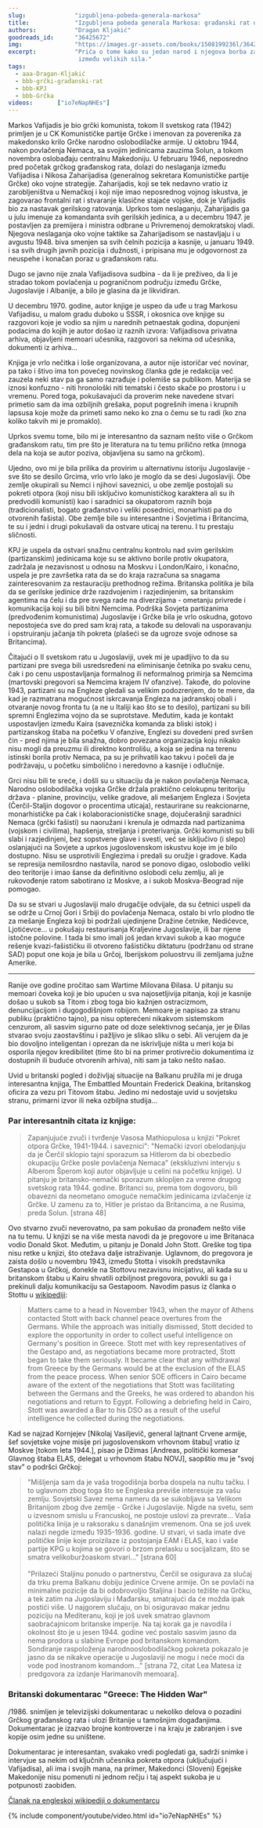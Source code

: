 ```yaml
---
slug:              "izgubljena-pobeda-generala-markosa"
title:             "Izgubljena pobeda generala Markosa: građanski rat u Grčkoj 1946-1949. i KPJ"
authors:           "Dragan Kljakić"
goodreads_id:      "36425672"
img:               "https://images.gr-assets.com/books/1508199236l/36425672.jpg"
excerpt:           "Priča o tome kako su jedan narod i njegova borba za slobodu i bolju budućnost postali žrtve trgovine 
                    između velikih sila."
tags:
  - aaa-Dragan-Kljakić
  - bbb-grčki-građanski-rat
  - bbb-KPJ
  - bbb-Grčka
videos:       ["io7eNapNHEs"]  
---
```


Markos Vafijadis je bio grčki komunista, tokom II svetskog rata (1942) primljen je u CK Komunističke partije Grčke i 
imenovan za poverenika za makedonsko krilo Grčke narodno oslobodilačke armije. U oktobru 1944, nakon povlačenja Nemaca, 
sa svojim jedinicama zauzima Solun, a tokom novembra oslobađaju centralnu Makedoniju. U februaru 1946, neposredno pred 
početak grčkog građanskog rata, dolazi do neslaganja između Vafijadisa i Nikosa Zaharijadisa (generalnog sekretara 
Komunističke partije Grčke) oko vojne strategije. Zaharijadis, koji se tek nedavno vratio iz zarobljeništva u Nemačkoj 
i koji nije imao neposrednog vojnog iskustva, je zagovarao frontalni rat i stvaranje klasične stajaće vojske, dok je 
Vafijadis bio za nastavak gerilskog ratovanja. Uprkos tom neslaganju, Zaharijadis ga u julu imenuje za komandanta svih 
gerilskih jedinica, a u decembru 1947. je postavljen za premijera i ministra odbrane u Privremenoj demokratskoj vladi. 
Njegova neslaganja oko vojne taktike sa Zaharijadisom se nastavljaju i u avgustu 1948. biva smenjen sa svih čelnih 
pozicija a kasnije, u januaru 1949. i sa svih drugih javnih pozicija i dužnosti, i pripisana mu je odgovornost za 
neuspehe i konačan poraz u građanskom ratu.

Dugo se javno nije znala Vafijadisova sudbina - da li je preživeo, da li je stradao tokom povlačenja u pograničnom 
području između Grčke, Jugoslavije i Albanije, a bilo je glasina da je likvidiran.

U decembru 1970. godine, autor knjige je uspeo da uđe u trag Markosu Vafijadisu, u malom gradu duboko u SSSR, i okosnica 
ove knjige su razgovori koje je vodio sa njim u narednih petnaestak godina, dopunjeni podacima do kojih je autor došao 
iz raznih izvora: Vafijadisova privatna arhiva, objavljeni memoari učesnika, razgovori sa nekima od učesnika, dokumenti 
iz arhiva...

Knjiga je vrlo nečitka i loše organizovana, a autor nije istoričar već novinar, pa tako i štivo ima ton povećeg novinskog 
članka gde je redakcija već zauzela neki stav pa ga samo razrađuje i polemiše sa publikom. Materija se iznosi konfuzno - 
niti hronološki niti tematski i često skače po prostoru i u vremenu. Pored toga, pokušavajući da proverim neke navedene 
stvari primetio sam da ima ozbiljnih grešaka, poput pogrešnih imena i krupnih lapsusa koje može da primeti samo neko ko 
zna o čemu se tu radi (ko zna koliko takvih mi je promaklo).

Uprkos svemu tome, bilo mi je interesantno da saznam nešto više o Grčkom građanskom ratu, tim pre što je literatura na 
tu temu prilično retka (mnoga dela na koja se autor poziva, objavljena su samo na grčkom).

Ujedno, ovo mi je bila prilika da provirim u alternativnu istoriju Jugoslavije - sve što se desilo Grcima, vrlo vrlo 
lako je moglo da se desi Jugoslaviji. Obe zemlje okupirali su Nemci i njihovi saveznici, u obe zemlje postojali su 
pokreti otpora (koji nisu bili isključivo komunističkog karaktera ali su ih predvodili komunisti) kao i saradnici sa 
okupatorom raznih boja (tradicionalisti, bogato građanstvo i veliki posednici, monarhisti pa do otvorenih fašista). Obe 
zemlje bile su interesantne i Sovjetima i Britancima, te su i jedni i drugi pokušavali da ostvare uticaj na terenu. I 
tu prestaju sličnosti.

KPJ je uspela da ostvari snažnu centralnu kontrolu nad svim gerilskim (partizanskim) jedinicama koje su se aktivno 
borile protiv okupatora, zadržala je nezavisnost u odnosu na Moskvu i London/Kairo, i konačno, uspela je pre završetka 
rata da se do kraja razračuna sa snagama zainteresovanim za restauraciju prethodnog režima. Britanska politika je bila 
da se gerilske jedinice drže razdvojenim i razjedinjenim, sa britanskim agentima na čelu i da pre svega rade na 
diverzijama - ometanju privrede i komunikacija koji su bili bitni Nemcima. Podrška Sovjeta partizanima (predvođenim 
komunistima) Jugoslavije i Grčke bila je vrlo oskudna, gotovo nepostojeća sve do pred sam kraj rata, a takođe su 
delovali na usporavanju i opstruiranju jačanja tih pokreta (plašeći se da ugroze svoje odnose sa Britancima).

Čitajući o II svetskom ratu u Jugoslaviji, uvek mi je upadljivo to da su partizani pre svega bili usredsređeni na 
eliminisanje četnika po svaku cenu, čak i po cenu uspostavljanja formalnog ili neformalnog primirja sa Nemcima 
(martovski pregovori sa Nemcima krajem IV ofanzive). Takođe, do polovine 1943, partizani su na Engleze gledali sa 
velikim podozrenjem, do te mere, da kad je razmatrana mogućnost iskrcavanja Engleza na jadranskoj obali i otvaranje 
novog fronta tu (a ne u Italiji kao što se to desilo), partizani su bili spremni Englezima vojno da se suprotstave. 
Međutim, kada je kontakt uspostavljen između Kaira (saveznička komanda za bliski istok) i partizanskog štaba na početku 
V ofanzive, Englezi su dovedeni pred svršen čin - pred njima je bila snažna, dobro povezana organizacija koju nikako 
nisu mogli da preuzmu ili direktno kontrolišu, a koja se jedina na terenu istinski borila protiv Nemaca, pa su je 
prihvatili kao takvu i počeli da je podržavaju, u početku simbolično i neredovno a kasnije i odlučnije.

Grci nisu bili te sreće, i došli su u situaciju da je nakon povlačenja Nemaca, Narodno oslobodilačka vojska Grčke držala 
praktično celokupnu teritoriju država - planine, provinciju, velike gradove, ali mešanjem Engleza i Sovjeta 
(Čerčil-Staljin dogovor o procentima uticaja), restaurirane su reakcionarne, monarhističke pa čak i kolaboracionističke 
snage, dojučerašnji saradnici Nemaca (grčki fašisti) su naoružani i krenula je odmazda nad partizanima (vojskom i 
civilima), hapšenja, streljanja i proterivanja. Grčki komunisti su bili slabi i razjedinjeni, bez sopstvene glave i 
svesti, već se isključivo (i slepo) oslanjajući na Sovjete a uprkos jugoslovenskom iskustvu koje im je bilo dostupno. 
Nisu se usprotivili Englezima i predali su oružje i gradove. Kada se represija nemilosrdno nastavila, narod se ponovo 
digao, oslobodio veliki deo teritorije i imao šanse da definitivno oslobodi celu zemlju, ali je rukovođenje ratom 
sabotirano iz Moskve, a i sukob Moskva-Beograd nije pomogao.

Da su se stvari u Jugoslaviji malo drugačije odvijale, da su četnici uspeli da se održe u Crnoj Gori i Srbiji do 
povlačenja Nemaca, ostalo bi vrlo plodno tle za mešanje Engleza koji bi podržali ujedinjene Dražine četnike, Nedićevce, 
Ljotićevce... u pokušaju restaurisanja Kraljevine Jugoslavije, ili bar njene istočne polovine. I tada bi smo imali još 
jedan krvavi sukob a kao moguće rešenje kvazi-fašističku ili otvoreno fašističku diktaturu (podržanu od strane SAD) 
poput one koja je bila u Grčoj, Iberijskom poluostrvu ili zemljama južne Amerike.

***

Ranije ove godine pročitao sam Wartime Milovana Đilasa. U pitanju su memoari čoveka koji je bio upućen u sva 
najosetljivija pitanja, koji je kasnije došao u sukob sa Titom i zbog toga bio kažnjen ostracizmom, denuncijacijom i 
dugogodišnjom robijom. Memoare je napisao za stranu publiku (praktično tajno), pa nisu opterećeni nikakvom sistemskom 
cenzurom, ali sasvim sigurno pate od doze selektivnog sećanja, jer je Đilas stvarao svoju zaostavštinu i pažljivo je 
slikao sliku o sebi. Ali verujem da je bio dovoljno inteligentan i oprezan da ne iskrivljuje ništa u meri koja bi 
osporila njegov kredibilitet (time što bi na primer protivrečio dokumentima iz dostupnih ili buduće otvorenih arhiva), 
niti sam ja tako nešto našao.

Uvid u britanski pogled i doživljaj situacije na Balkanu pružila mi je druga interesantna knjiga, The Embattled Mountain 
Frederick Deakina, britanskog oficira za vezu pri Titovom štabu. Jedino mi nedostaje uvid u sovjetsku stranu, primarni 
izvor ili neka ozbiljna studija...

### Par interesantnih citata iz knjige:

<blockquote>
Zapanjujuće zvuči i tvrđenje Vasosa Mathiopulosa u knjizi "Pokret otpora Grčke, 1941-1944. i saveznici": "Nemački izvori 
obelodanjuju da je Čerčil sklopio tajni sporazum sa Hitlerom da bi obezbedio okupaciju Grčke posle povlačenja Nemaca" 
(ekskluzivni intervju s Alberom Šperom koji autor objavljuje u celini na početku knjige). U pitanju je britansko-nemački 
sporazum sklopljen za vreme drugog svetskog rata 1944. godine. Britanci su, prema tom dogovoru, bili obavezni da neometano 
omoguće nemačkim jedinicama izvlačenje iz Grčke. U zamenu za to, Hitler je pristao da Britancima, a ne Rusima, preda Solun.
[strana 48]
</blockquote>


Ovo stvarno zvuči neverovatno, pa sam pokušao da pronađem nešto više na tu temu. U knjizi se na više mesta navodi da je 
pregovore u ime Britanaca vodio Donald Skot. Međutim, u pitanju je Donald John Stott. Greške tog tipa nisu retke u 
knjizi, što otežava dalje istraživanje. Uglavnom, do pregovora je zaista došlo u novembru 1943, između Stotta i visokih 
predstavnika Gestapoa u Grčkoj, donekle na Stottovu nezavisnu inicijativu, ali kada su u britanskom štabu u Kairu 
shvatili ozbiljnost pregovora, povukli su ga i prekinuli dalju komunikaciju sa Gestapoom. Navodim pasus iz članka o 
Stottu u <a href="https://en.wikipedia.org/wiki/Donald_Stott" target="_blank">wikipediji</a>:

<blockquote>
Matters came to a head in November 1943, when the mayor of Athens contacted Stott with back channel peace overtures from the Germans. While the approach was initially dismissed, Stott decided to explore the opportunity in order to collect useful intelligence on Germany's position in Greece. Stott met with key representatives of the Gestapo and, as negotiations became more protracted, Stott began to take them seriously. It became clear that any withdrawal from Greece by the Germans would be at the exclusion of the ELAS from the peace process. When senior SOE officers in Cairo became aware of the extent of the negotiations that Stott was facilitating between the Germans and the Greeks, he was ordered to abandon his negotiations and return to Egypt. Following a debriefing held in Cairo, Stott was awarded a Bar to his DSO as a result of the useful intelligence he collected during the negotiations.
</blockquote>

Kad se najzad Kornjejev [Nikolaj Vasiljevič, general lajtnant Crvene armije, šef sovjetske vojne misije pri jugoslovenskom 
vrhovnom štabu] vratio iz Moskve [tokom leta 1944.], pisao je Džimas [Andreas, politički komesar Glavnog štaba ELAS, 
delegat u vrhovnom štabu NOVJ], saopštio mu je "svoj stav" o podršci Grčkoj:

<blockquote>
"Mišljenja sam da je vaša trogodišnja borba dospela na nultu tačku. I to uglavnom zbog toga što se Engleska previše interesuje za vašu zemlju. Sovjetski Savez nema nameru da se sukobljava sa Velikom Britanijom zbog dve zemlje - Grčke i Jugoslavije. Nigde na svetu, sem u izvesnom smislu u Francuskoj, ne postoje uslovi za prevrate... Vaša politička linija je u raksoraku s današnjim vremenom. Ona se još uvek nalazi negde između 1935-1936. godine. U stvari, vi sada imate dve političke linije koje proizilaze iz postojanja EAM i ELAS, kao i vaše partije KPG u kojima se govori o brzom prelasku u socijalizam, što se smatra velikoburžoaskom stvari..."
[strana 60]
<br><br>
"Prilazeći Staljinu ponudo o partnerstvu, Čerčil se osigurava za slučaj da trku prema Balkanu dobiju jedinice Crvene armije. On se povlači na minimalne pozicije da bi odobrovoljio Staljina i bacio težište na Grčku, a tek zatim na Jugoslaviju i Mađarsku, smatrajući da će možda ipak postići više. U najgorem slučaju, on bi osiguravao makar jednu poziciju na Mediteranu, koji je još uvek smatrao glavnom saobraćajnicom britanske imperije. Na taj korak ga je navodila i okolnost što je u jesen 1944. godine već postalo sasvim jasno da nema prodora u slabine Evrope pod britanskom komandom. Sondiranje raspoloženja narodnooslobodilačkog pokreta pokazalo je jasno da se nikakve operacije u Jugoslaviji ne mogu i neće moći da vode pod inostranom komandom..."
[strana 72, citat Lea Matesa iz predgovora za izdanje Harimanovih memoara].
</blockquote>

### Britanski dokumentarac "Greece: The Hidden War"

/1986. snimljen je televizijski dokumentarac u nekoliko delova o pozadini Grčkog građanskog rata i ulozi Britanije u 
tamošnjim događanjima. Dokumentarac je izazvao brojne kontroverze i na kraju je zabranjen i sve kopije osim jedne su 
uništene.

Dokumentarac je interesantan, svakako vredi pogledati ga, sadrži snimke i intervjue sa nekim od ključnih učesnika 
pokreta otpora (uključujući i Vafijadisa), ali ima i svojih mana, na primer, Makedonci (Sloveni) Egejske Makedonije 
nisu pomenuti ni jednom rečju i taj aspekt sukoba je u potpunosti zaobiđen.

<a href="" target="_blank">Članak na engleskoj wikipediji o dokumentarcu</a>

{% include component/youtube/video.html id="io7eNapNHEs" %}